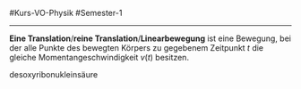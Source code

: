 #Kurs-VO-Physik #Semester-1

---

**Eine Translation**/**reine Translation**/**Linearbewegung** ist eine Bewegung, bei der alle Punkte des bewegten Körpers zu gegebenem Zeitpunkt $t$ die gleiche Momentangeschwindigkeit $v(t)$ besitzen.

desoxyribonukleinsäure